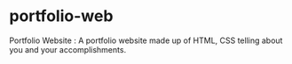 # portfolio-web
Portfolio Website : A portfolio website made up of HTML, CSS telling about you and your accomplishments.
